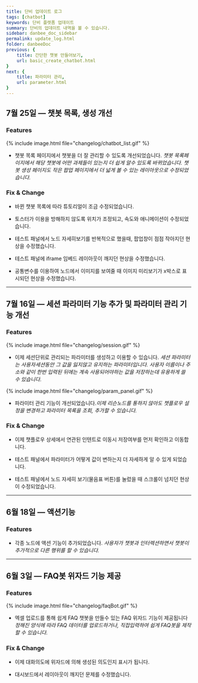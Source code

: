 ```yaml
---
title: 단비 업데이트 로그
tags: [chatbot]
keywords: 단비 플렛폼 업데이트
summary: 단비의 업데이트 내역을 볼 수 있습니다.
sidebar: danbee_doc_sidebar
permalink: update_log.html
folder: danbeeDoc
previous: {
    title: 간단한 챗봇 만들어보기,
    url: basic_create_chatbot.html
}
next: {
    title: 파라미터 관리,
    url: parameter.html
}
---
```


## 7월 25일 — 챗봇 목록, 생성 개선

### Features

{% include image.html file="changelog/chatbot_list.gif" %}
- 챗봇 목록 페이지에서 챗봇을 더 잘 관리할 수 있도록 개선되었습니다. 
*챗봇 목록페이지에서 해당 챗봇에 어떤 과제들이 있는지 더 쉽게 알수 있도록 바뀌었습니다. 챗봇 생성 페이지도 작은 팝업 페이지에서 더 넓게 볼 수 있는 레이아웃으로 수정되었습니다.*

### Fix & Change
- 바뀐 챗봇 목록에 따라 튜토리얼이 조금 수정되었습니다.

- 토스터가 이용을 방해하지 않도록 위치가 조정되고, 속도와 애니메이션이 수정되었습니다.

- 테스트 패널에서 노드 자세히보기를 반복적으로 했을때, 팝업창이 점점 작아지던 현상을 수정했습니다.

- 테스트 패널에 iframe 임베드 레이아웃이 깨지던 현상을 수정했습니다.

- 공통변수를 이용하여 노드에서 이미지를 보여줄 때 이미지 미리보기가 x박스로 표시되던 현상을 수정했습니다.

----------------------------------------------

## 7월 16일 — 세션 파라미터 기능 추가 및 파라미터 관리 기능 개선

### Features

{% include image.html file="changelog/session.gif" %}
- 이제 세션단위로 관리되는 파라미터를 생성하고 이용할 수 있습니다. 
*세션 파라미터는 사용자세션동안 그 값을 잃지않고 유지하는 파라미터입니다. 사용자 이름이나 주소와 같이 한번 입력된 뒤에는 계속 사용되어야하는 값을 저장하는데 유용하게 쓸 수 있습니다.*

{% include image.html file="changelog/param_panel.gif" %}
- 파라미터 관리 기능이 개선되었습니다.*이제 리슨노드를 통하지 않아도 챗플로우 설정을 변경하고 파라미터 목록을 조회, 추가할 수 있습니다.*

### Fix & Change
- 이제 챗플로우 상세에서 연관된 인텐트로 이동시 저장여부를 먼저 확인하고 이동합니다.

- 테스트 패널에서 파라미터가 어떻게 값이 변하는지 더 자세하게 알 수 있게 되었습니다.

- 테스트 패널에서 노드 자세히 보기(물음표 버튼)를 눌렀을 때 스크롤이 넘치던 현상이 수정되었습니다.

----------------------------------------------

## 6월 18일 — 액션기능

### Features

- 각종 노드에 액션 기능이 추가되었습니다.
*사용자가 챗봇과 인터렉션하면서 챗봇이 추가적으로 다른 행위를 할 수 있습니다.*

----------------------------------------------

## 6월 3일 — FAQ봇 위자드 기능 제공

### Features

{% include image.html file="changelog/faqBot.gif" %}
- 엑셀 업로드를 통해 쉽게 FAQ 챗봇을 만들수 있는 FAQ 위자드 기능이 제공됩니다 
*정해진 양식에 따라 FAQ 데이터를 업로드하거나, 직접입력하여 쉽게 FAQ봇을 제작할 수 있습니다.*

### Fix & Change
- 이제 대화의도에 위자드에 의해 생성된 의도인지 표시가 됩니다.

- 대시보드에서 레이아웃이 깨지던 문제를 수정했습니다.